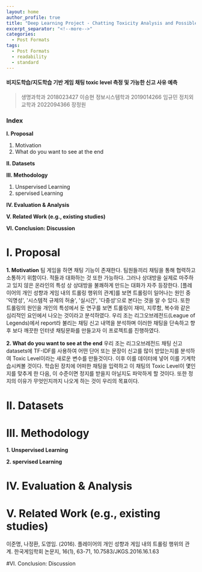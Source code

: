 ```yaml
---
layout: home
author_profile: true
title: "Deep Learning Project - Chatting Toxicity Analysis and Possible Report Reason Regression"
excerpt_separator: "<!--more-->"
categories:
  - Post Formats
tags:
  - Post Formats
  - readability
  - standard
---
```


#### 비지도학습/지도학습 기반 게임 채팅 toxic level 측정 및 가능한 신고 사유 예측

> 생명과학과 2018023427 이승현
> 정보시스템학과 2019014266 임규민
> 정치외교학과 2022094366 장정원

### Index

**I. Proposal**

1. Motivation
2. What do you want to see at the end

**II. Datasets**

**III. Methodology**

1. Unspervised Learning
2. spervised Learning

**IV. Evaluation & Analysis**

**V. Related Work (e.g., existing studies)**

**VI. Conclusion: Discussion**

# I. Proposal

**1. Motivation**
팀 게임을 하면 채팅 기능이 존재한다. 팀원들끼리 채팅을 통해 협력하고 소통하기 위함이다. 적들과 대화하는 것 또한 가능하다. 그러나 상대방을 실제로 마주하고 있지 않은 온라인의 특성 상 상대방을 불쾌하게 만드는 대화가 자주 등장한다.
[플레이어의 개인 성향과 게임 내의 트롤링 행위의 관계]를 보면 트롤링이 일어나는 원인 중 '익명성', '시스템적 규제의 허술', '실시간', '다중성'으로 본다는 것을 알 수 있다. 또한 트롤링의 원인을 개인의 특성에서 둔 연구를 보면 트롤링이 재미, 지루함, 복수와 같은 심리적인 요인에서 나오는 것이라고 분석하였다.
우리 조는 리그오브레전드(League of Legends)에서 report라 불리는 채팅 신고 내역을 분석하며 이러한 채팅을 단속하고 향후 보다 깨끗한 인터넷 채팅문화를 만들고자 이 프로젝트를 진행하였다.

**2. What do you want to see at the end**
우리 조는 리그오브레전드 채팅 신고 datasets에 TF-IDF를 사용하여 어떤 단어 또는 문장이 신고를 많이 받았는지를 분석하여 Toxic Level이라는 새로운 변수를 만들것이다. 이후 이를 데이터에 넣어 이를 기계학습시켜볼 것이다. 학습된 장치에 어떠한 채팅을 입력하고 이 채팅의 Toxic Level이 몇인지를 맞추게 한 다음, 이 수준이면 정지를 받을지 아닐지도 파악하게 할 것이다. 또한 정지의 이유가 무엇인지까지 나오게 하는 것이 우리의 목표이다.

# II. Datasets

# III. Methodology

**1. Unspervised Learning**

**2. spervised Learning**

# IV. Evaluation & Analysis

# V. Related Work (e.g., existing studies)

이준명, 나정환, 도영임. (2016). 플레이어의 개인 성향과 게임 내의 트롤링 행위의 관계. 한국게임학회 논문지, 16(1), 63-71, 10.7583/JKGS.2016.16.1.63

#VI. Conclusion: Discussion
